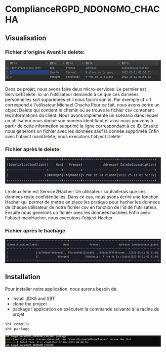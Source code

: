 # ComplianceRGPD_NDONGMO_CHACHA

## Visualisation
### Fichier d'origine Avant le delete:
![](Images/OriginFile.png)

Dans ce projet, nous avons faire deux micro-services:
Le permier est Service1Delete: ici un l'utilisateur demande à ce que ces données personnelles soit supprimées et il nous fourni son id.
Par exemple id = 1 correspond à l'utilisateur Michael Chacha 
Pour ce fait, nous avons écrire un object Delete qui contient le chemin où se trouve le fichier csv contenant  les informations du client.
Nous avons implémenté un scénario dans lequel un utilisateur nous donne son numéro identifiant et ainsi nous pouvons à partir de cette information supprimé la ligne correspondant à ce ID.
Ensuite nous generons un fichier avec les données sauf la donnée supprimée
Enfin avec l'object mainDelete, nous executons l'object Delete

### Fichier après le delete:
![img.png](Images/ImageAfterDelete.png)

Le deuxième est Service2Hacher: Un utilisateur souhaiterais que ces données reste confidentielles.
Dans ce cas, nous avons écrire une fonction Hacher qui permet de mettre en place les pratique pour hacher les données de chaque utilisateur de notre fichier csv en fonction de l'id de l'utilisateur.
Ensuite nous generons un fichier avec les données hachées
Enfin avec l'object mainHacher, nous executons l'object Hacher

### Fichier après le hachage
![img.png](Images/AfterHachage.png)

## Installation
Pour installer notre application, nous aurons besoin de:

- install JDK8 and SBT
- clone the project
- package l'application en exécutant la commande suivante à la racine du projet

```
sbt compile
sbt package
```
![img.png](Images/package.png)